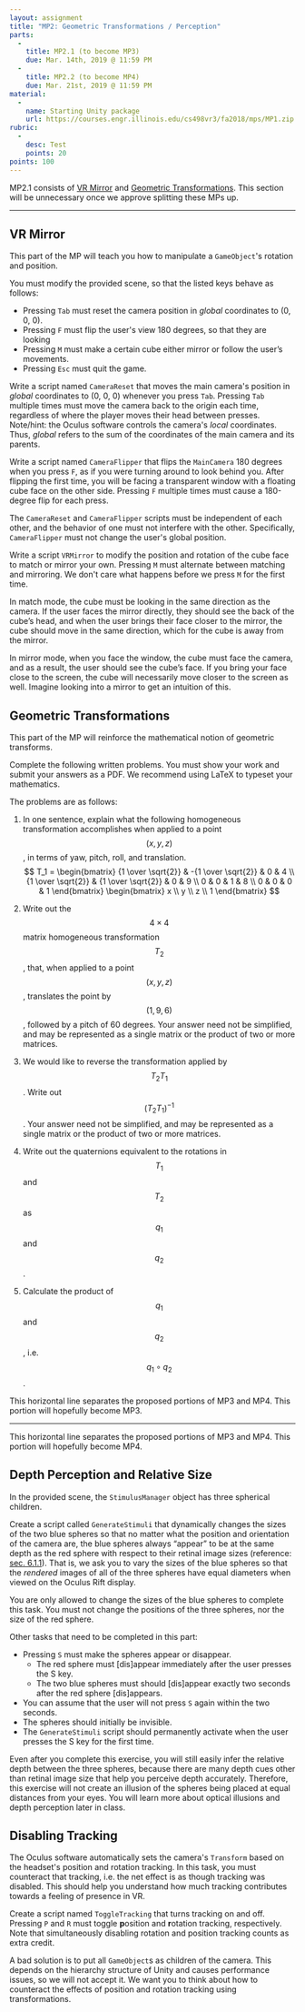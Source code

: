 ```yaml
---
layout: assignment
title: "MP2: Geometric Transformations / Perception"
parts:
  -
    title: MP2.1 (to become MP3)
    due: Mar. 14th, 2019 @ 11:59 PM
  -
    title: MP2.2 (to become MP4)
    due: Mar. 21st, 2019 @ 11:59 PM
material:
  -
    name: Starting Unity package
    url: https://courses.engr.illinois.edu/cs498vr3/fa2018/mps/MP1.zip
rubric:
  -
    desc: Test
    points: 20
points: 100
---
```


MP2.1 consists of [VR Mirror](#vr-mirror) and [Geometric Transformations](#geometric-transformations). This section will be unnecessary once we approve splitting these MPs up.

<hr />

## VR Mirror
This part of the MP will teach you how to manipulate a `GameObject`'s rotation and position.

You must modify the provided scene, so that the listed keys behave as follows:

* Pressing `Tab` must reset the camera position in _global_ coordinates to (0, 0, 0).
* Pressing `F` must flip the user's view 180 degrees, so that they are looking 
* Pressing `M` must make a certain cube either mirror or follow the user’s movements.
* Pressing `Esc` must quit the game.

Write a script named `CameraReset` that moves the main camera's position in _global_ coordinates to (0, 0, 0) whenever you press `Tab`.
Pressing `Tab` multiple times must move the camera back to the origin each time, regardless of where the player moves their head between presses.
Note/hint: the Oculus software controls the camera's _local_ coordinates. Thus, _global_ refers to the sum of the coordinates of the main camera and its parents.

Write a script named `CameraFlipper` that flips the `MainCamera` 180 degrees when you press `F`, as if you were turning around to look behind you.
After flipping the first time, you will be facing a transparent window with a floating cube face on the other side.
Pressing `F` multiple times must cause a 180-degree flip for each press.

The `CameraReset` and `CameraFlipper` scripts must be independent of each other, and the behavior of one must not interfere with the other. Specifically, `CameraFlipper` must not change the user's global position.

Write a script `VRMirror` to modify the position and rotation of the cube face to match or mirror your own.
Pressing `M` must alternate between matching and mirroring.
We don't care what happens before we press `M` for the first time.

In match mode, the cube must be looking in the same direction as the camera.
If the user faces the mirror directly, they should see the back of the cube’s head,
and when the user brings their face closer to the mirror, the cube should move in the same direction, which for the cube is away from the mirror.

In mirror mode, when you face the window, the cube must face the camera, and as a result, the user should see the cube’s face.
If you bring your face close to the screen, the cube will necessarily move closer to the screen as well.
Imagine looking into a mirror to get an intuition of this.

## Geometric Transformations
This part of the MP will reinforce the mathematical notion of geometric transforms.

Complete the following written problems. You must show your work and submit your answers as a PDF. We recommend using LaTeX to typeset your mathematics.

<!-- this page only -->
<script src='https://cdnjs.cloudflare.com/ajax/libs/mathjax/2.7.5/latest.js?config=TeX-MML-AM_CHTML' async></script>
<!-- markdownified TeX is really messy. -->

The problems are as follows:
1. In one sentence, explain what the following homogeneous transformation accomplishes when applied to a point
$$(x, y, z)$$,
in terms of yaw, pitch, roll, and translation.  
$$
T_1 =
\begin{bmatrix}
	{1 \over \sqrt{2}} & -{1 \over \sqrt{2}} & 0 & 4 \\
	{1 \over \sqrt{2}} & {1 \over \sqrt{2}} & 0 & 9 \\
	0 & 0 & 1 & 8 \\
	0 & 0 & 0 & 1
\end{bmatrix}
\begin{bmatrix}
	x \\ y \\ z \\ 1
\end{bmatrix}
$$

1. Write out the $$4 \times 4$$ matrix homogeneous transformation $$T_2$$, that,
when applied to a point $$(x, y, z)$$, translates the point by $$(1,9,6)$$,
followed by a pitch of 60 degrees.
Your answer need not be simplified, and may be represented as a single matrix or the product of two or more matrices.

1. We would like to reverse the transformation applied by $$T_2 T_1$$. Write out $$\left(T_2 T_1\right)^{-1}$$. 
Your answer need not be simplified, and may be represented as a single matrix or the product of two or more matrices. 

1. Write out the quaternions equivalent to the rotations in $$T_1$$ and $$T_2$$ as $$q_1$$ and $$q_2$$.

1. Calculate the product of $$q_1$$ and $$q_2$$, i.e. $$q_1 \circ q_2$$.

This horizontal line separates the proposed portions of MP3 and MP4. This portion will hopefully become MP3.

<hr />

This horizontal line separates the proposed portions of MP3 and MP4. This portion will hopefully become MP4.

## Depth Perception and Relative Size

In the provided scene, the `StimulusManager` object has three spherical children.

Create a script called `GenerateStimuli` that dynamically changes the sizes of the two blue spheres so that
no matter what the position and orientation of the camera are,
the blue spheres always “appear” to be at the same depth as the red sphere with respect to their retinal image sizes (reference: [sec. 6.1.1](http://vr.cs.uiuc.edu/vrch6.pdf)).
That is, we ask you to vary the sizes of the blue spheres
so that the _rendered_ images of all of the three spheres have equal diameters when viewed on the Oculus Rift display.

You are only allowed to change the sizes of the blue spheres to complete this task. 
You must not change the positions of the three spheres, nor the size of the red sphere.

Other tasks that need to be completed in this part:

* Pressing `S` must make the spheres appear or disappear.
	* The red sphere must [dis]appear immediately after the user presses the S key.
	* The two blue spheres must should [dis]appear exactly two seconds after the red sphere [dis]appears.
* You can assume that the user will not press `S` again within the two seconds.
* The spheres should initially be invisible.
* The `GenerateStimuli` script should permanently activate when the user presses the S key for the first time.

Even after you complete this exercise, you will still easily infer the relative depth between the three spheres,
because there are many depth cues other than retinal image size that help you perceive depth accurately.
Therefore, this exercise will not create an illusion of the spheres being placed at equal distances from your eyes.
You will learn more about optical illusions and depth perception later in class.

## Disabling Tracking

The Oculus software automatically sets the camera's `Transform` based on the headset's position and rotation tracking.
In this task, you must counteract that tracking, i.e. the net effect is as though tracking was disabled.
This should help you understand how much tracking contributes towards a feeling of presence in VR.

Create a script named `ToggleTracking` that turns tracking on and off.
Pressing `P` and `R` must toggle **p**osition and **r**otation tracking, respectively.
Note that simultaneously disabling rotation and position tracking counts as extra credit.

A bad solution is to put all `GameObject`s as children of the camera.
This depends on the hierarchy structure of Unity and causes performance issues, so we will not accept it.
We want you to think about how to counteract the effects of position and rotation tracking using transformations.

